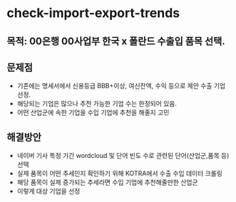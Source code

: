 # check-import-export-trends

## 목적: 00은행 00사업부 한국 x 폴란드 수출입 품목 선택.

## 문제점
* 기존에는 명세서에서 신용등급 BBB+이상, 여신잔액, 수익 등으로 제안 수출 기업 선정.
* 해당되는 기업은 많으나 추천 가능한 기업 수는 한정되어 있음.
* 어떤 산업군에 속한 기업을 수입 기업에 추천을 해줄지 고민

## 해결방안
* 네이버 기사 특정 기간 wordcloud 및 단어 빈도 수로 관련된 단어(산업군,품목 등) 선택
* 실제 품목이 어떤 추세인지 확인하기 위해 KOTRA에서 수출 수입 데이터 크롤링
* 해당 품목이 실제 증가되는 추세라면 수입 기업에 추천해줄만한 산업군
* 이렇게 대상 기업을 선정  
